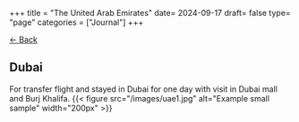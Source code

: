 +++
title = "The United Arab Emirates"
date= 2024-09-17
draft= false
type= "page"
categories = ["Journal"]
+++

[← Back](/journals/asia/middleeast)
## **Dubai**

For transfer flight and stayed in Dubai for one day with visit in Dubai mall and Burj Khalifa.
{{< figure src="/images/uae1.jpg" alt="Example small sample" width="200px" >}}